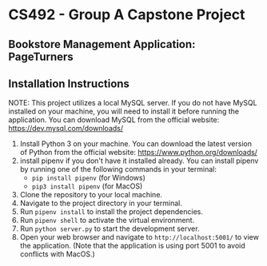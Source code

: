 # CS492 - Group A Capstone Project
## Bookstore Management Application: PageTurners


## Installation Instructions

NOTE: This project utilizes a local MySQL server. If you do not have MySQL installed on your machine, you will need to install it before running the application. You can download MySQL from the official website: https://dev.mysql.com/downloads/

1. Install Python 3 on your machine. You can download the latest version of Python from the official website: https://www.python.org/downloads/
2. install pipenv if you don't have it installed already. You can install pipenv by running one of the following commands in your terminal:
    - `pip install pipenv` (for Windows)
    - `pip3 install pipenv` (for MacOS)
3. Clone the repository to your local machine.
4. Navigate to the project directory in your terminal.
5. Run `pipenv install` to install the project dependencies.
6. Run `pipenv shell` to activate the virtual environment.
7. Run `python server.py` to start the development server.
8. Open your web browser and navigate to `http://localhost:5001/` to view the application.
(Note that the application is using port 5001 to avoid conflicts with MacOS.)


